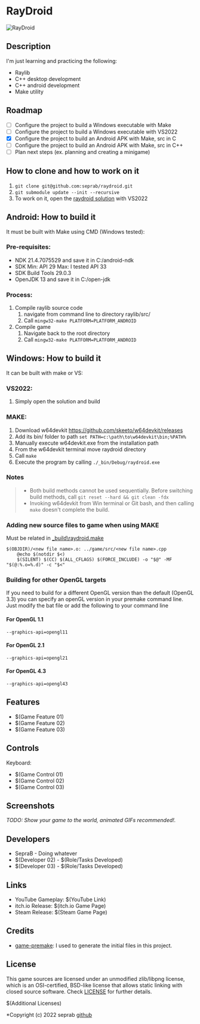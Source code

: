 # RayDroid

![RayDroid](screenshots/screenshot000.png "RayDroid")

## Description
I'm just learning and practicing the following:
* Raylib
* C++ desktop development
* C++ android development
* Make utility

## Roadmap
- [ ] Configure the project to build a Windows executable with Make
- [ ] Configure the project to build a Windows executable with VS2022
- [x] Configure the project to build an Android APK with Make, src in C
- [ ] Configure the project to build an Android APK with Make, src in C++
- [ ] Plan next steps (ex. planning and creating a minigame)

## How to clone and how to work on it
1. `git clone git@github.com:seprab/raydroid.git`
2. `git submodule update --init --recursive`
3. To work on it, open the [raydroid solution](./raydroid.sln) with VS2022

## Android: How to build it
It must be built with Make using CMD (Windows tested):

### Pre-requisites:
- NDK 21.4.7075529 and save it in C:/android-ndk
- SDK Min: API 29 Max: I tested API 33
- SDK Build Tools 29.0.3
- OpenJDK 13 and save it in C:/open-jdk

### Process:
1. Compile raylib source code
    1. navigate from command line to directory raylib/src/
    2. Call `mingw32-make PLATFORM=PLATFORM_ANDROID`
2. Compile game
    1. Navigate back to the root directory
    2. Call `mingw32-make PLATFORM=PLATFORM_ANDROID`


## Windows: How to build it
It can be built with make or VS:

### VS2022:
1. Simply open the solution and build

### MAKE:
1. Download w64devkit https://github.com/skeeto/w64devkit/releases
2. Add its bin/ folder to path `set PATH=c:\path\to\w64devkit\bin;%PATH%`
3. Manually execute w64devkit.exe from the installation path
4. From the w64devkit terminal move raydroid directory
5. Call `make`
6. Execute the program by calling `./_bin/Debug/raydroid.exe`

### Notes
> * Both build methods cannot be used sequentially. Before switching build methods, call `git reset --hard && git clean -fdx`
> * Invoking w64devkit from Win terminal or Git bash, and then calling `make` doesn't complete the build.

### Adding new source files to game when using MAKE
Must be related in [_build\raydroid.make](_build\raydroid.make)
```
$(OBJDIR)/<new file name>.o: ../game/src/<new file name>.cpp
	@echo $(notdir $<)
	$(SILENT) $(CC) $(ALL_CFLAGS) $(FORCE_INCLUDE) -o "$@" -MF "$(@:%.o=%.d)" -c "$<"
```
### Building for other OpenGL targets
If you need to build for a different OpenGL version than the default (OpenGL 3.3) you can specify an openGL version in your premake command line. Just modify the bat file or add the following to your command line

#### For OpenGL 1.1
    --graphics-api=opengl11

#### For OpenGL 2.1
    --graphics-api=opengl21

#### For OpenGL 4.3
    --graphics-api=opengl43

## Features

 - $(Game Feature 01)
 - $(Game Feature 02)
 - $(Game Feature 03)

## Controls

Keyboard:
 - $(Game Control 01)
 - $(Game Control 02)
 - $(Game Control 03)

## Screenshots

_TODO: Show your game to the world, animated GIFs recommended!._

## Developers

 - SepraB - Doing whatever
 - $(Developer 02) - $(Role/Tasks Developed)
 - $(Developer 03) - $(Role/Tasks Developed)

## Links

 - YouTube Gameplay: $(YouTube Link)
 - itch.io Release: $(itch.io Game Page)
 - Steam Release: $(Steam Game Page)

## Credits
* [game-premake](https://github.com/raylib-extras/game-premake): I used to generate the initial files in this project.


## License

This game sources are licensed under an unmodified zlib/libpng license, which is an OSI-certified, BSD-like license that allows static linking with closed source software. Check [LICENSE](LICENSE) for further details.

$(Additional Licenses)

*Copyright (c) 2022 seprab [github](https://github.com/seprab)
